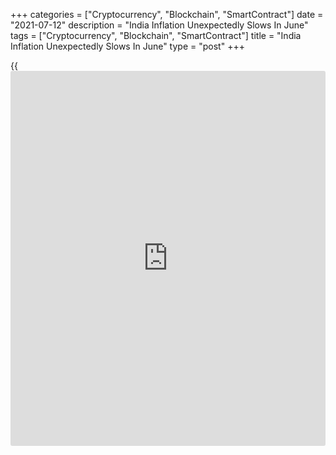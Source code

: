 +++
categories = ["Cryptocurrency", "Blockchain", "SmartContract"]
date = "2021-07-12"
description = "India Inflation Unexpectedly Slows In June"
tags = ["Cryptocurrency", "Blockchain", "SmartContract"]
title = "India Inflation Unexpectedly Slows In June"
type = "post"
+++

{{<iframe id="large-banner" src="https://www.bounty.group/#slide=8.0" width="100%" height="600" scrolling="no" style="border: 0px solid rgb(216, 221, 230); border-radius: 3px;">}}

India's consumer price inflation slowed in June, defying expectations
for further acceleration, preliminary data from the statistics ministry
showed Monday.  
  
The consumer price index rose 6.26 percent year-on-year following a 6.30
percent increase in May. Economists had forecast 6.58 percent inflation.  
  
The consumer food price index climbed 5.15 percent annually following a
5.01 percent rise in the previous month.

Prices for food and beverages rose 5.58 percent annually. The clothing
and footwear component of the CPI registered a 6.21 percent increase.
Housing costs rose 3.75 percent. The fuel and light group registered a
12.68 percent rise.

Compared to the previous month, the CPI rose 0.56 percent in May and the
food price index climbed 1.19 percent.

For comments and feedback [contact](https://www.playgroundfx.com/contact/): editorial@rtt[news](https://www.letsplayfx.com/blog/forex-news-website/).com

[Economic News][1]

 **What parts of the world are seeing the best (and worst) economic
performances lately? Click[here][2] to check out our [Econ Scorecard][2]
and find out! See up-to-the-moment [ranking](https://www.playgroundfx.com/blog/crypto-exchange-ranking/)s for the best and worst
performers in [GDP][3], [unemployment rate][4], [inflation][2] and much
more.**

   1. www.rtt[news](https://www.letsplayfx.com/blog/forex-news-website/).com/Content/EconomicNews.aspx
   2. www.rtt[news](https://www.letsplayfx.com/blog/forex-news-website/).com/economic-scorecard/world-rank/CPI/highest-performance.aspx
   3. www.rtt[news](https://www.letsplayfx.com/blog/forex-news-website/).com/economic-scorecard/world-rank/GDP/highest-performance.aspx
   4. www.rtt[news](https://www.letsplayfx.com/blog/forex-news-website/).com/economic-scorecard/world-rank/unemployment-rate/lowest-performance.aspx